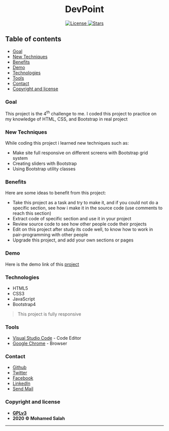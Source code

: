 <h1 align="center">DevPoint</h1>

<p align="center">

<a href=https://www.gnu.org/licenses/gpl-3.0>
<img src="https://img.shields.io/badge/license-GPLv3-blue" alt="License">
</a>

<a href="https://github.com/salahineo/">
<img src="https://img.shields.io/badge/Author-Mohamed%20Salah-red" alt="Stars">
</a>

</p>

## Table of contents

- [Goal](#goal)
- [New Techniques](#new-techniques)
- [Benefits](#benefits)
- [Demo](#demo)
- [Technologies](#technologies)
- [Tools](#tools)
- [Contact](#contact)
- [Copyright and license](#copyright-and-license)

### Goal

This project is the 4<sup>th</sup> challenge to me. I coded this project to practice on my knowledge of HTML, CSS, and Bootstrap in real project

### New Techniques

While coding this project i learned new techniques such as:

- Make site full responsive on different screens with Bootstrap grid system
- Creating sliders with Bootstrap
- Using Bootstrap utility classes

### Benefits

Here are some ideas to benefit from this project:

- Take this project as a task and try to make it, and if you could not do a specific section, see how i make it in the source code (use comments to reach this section)
- Extract code of specific section and use it in your project
- Review source code to see how other people code their projects
- Edit on this project after study its code well, to know how to work in pair-programming with other people
- Upgrade this project, and add your own sections or pages

### Demo

Here is the demo link of this [project](https://salahineo.github.io/DevPoint/)

### Technologies

- HTML5
- CSS3
- JavaScript
- Bootstrap4

> This project is fully responsive

### Tools

- [Visual Studio Code](https://code.visualstudio.com/) - Code Editor
- [Google Chrome](https://www.google.com/chrome/) - Browser

### Contact

- [Github](https://github.com/salahineo/)
- [Twitter](https://twitter.com/salahineo/)
- [Facebook](https://www.facebook.com/salahineo/)
- [LinkedIn](https://www.linkedin.com/in/salahineo/)
- [Send Mail](mailto:eng.mohamedsalah.it@gmail.com)

### Copyright and license

- **[GPLv3](https://www.gnu.org/licenses/gpl-3.0)**
- **2020 © Mohamed Salah**

---
